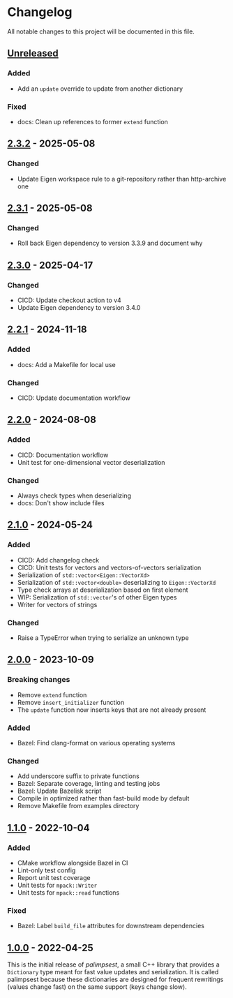 # Changelog

All notable changes to this project will be documented in this file.

## [Unreleased]

### Added

- Add an `update` override to update from another dictionary

### Fixed

- docs: Clean up references to former `extend` function

## [2.3.2] - 2025-05-08

### Changed

- Update Eigen workspace rule to a git-repository rather than http-archive one

## [2.3.1] - 2025-05-08

### Changed

- Roll back Eigen dependency to version 3.3.9 and document why

## [2.3.0] - 2025-04-17

### Changed

- CICD: Update checkout action to v4
- Update Eigen dependency to version 3.4.0

## [2.2.1] - 2024-11-18

### Added

- docs: Add a Makefile for local use

### Changed

- CICD: Update documentation workflow

## [2.2.0] - 2024-08-08

### Added

- CICD: Documentation workflow
- Unit test for one-dimensional vector deserialization

### Changed

- Always check types when deserializing
- docs: Don't show include files

## [2.1.0] - 2024-05-24

### Added

- CICD: Add changelog check
- CICD: Unit tests for vectors and vectors-of-vectors serialization
- Serialization of ``std::vector<Eigen::VectorXd>``
- Serialization of ``std::vector<double>`` deserializing to ``Eigen::VectorXd``
- Type check arrays at deserialization based on first element
- WIP: Serialization of ``std::vector``'s of other Eigen types
- Writer for vectors of strings

### Changed

- Raise a TypeError when trying to serialize an unknown type

## [2.0.0] - 2023-10-09

### Breaking changes

- Remove `extend` function
- Remove `insert_initializer` function
- The `update` function now inserts keys that are not already present

### Added

- Bazel: Find clang-format on various operating systems

### Changed

- Add underscore suffix to private functions
- Bazel: Separate coverage, linting and testing jobs
- Bazel: Update Bazelisk script
- Compile in optimized rather than fast-build mode by default
- Remove Makefile from examples directory

## [1.1.0] - 2022-10-04

### Added

- CMake workflow alongside Bazel in CI
- Lint-only test config
- Report unit test coverage
- Unit tests for ``mpack::Writer``
- Unit tests for ``mpack::read`` functions

### Fixed

- Bazel: Label ``build_file`` attributes for downstream dependencies

## [1.0.0] - 2022-04-25

This is the initial release of _palimpsest_, a small C++ library that provides a ``Dictionary`` type meant for fast value updates and serialization. It is called palimpsest because these dictionaries are designed for frequent rewritings (values change fast) on the same support (keys change slow).

[unreleased]: https://github.com/qpsolvers/qpsolvers/compare/v2.3.2...HEAD
[2.3.2]: https://github.com/qpsolvers/qpsolvers/compare/v2.3.1...v2.3.2
[2.3.1]: https://github.com/qpsolvers/qpsolvers/compare/v2.3.0...v2.3.1
[2.3.0]: https://github.com/qpsolvers/qpsolvers/compare/v2.2.1...v2.3.0
[2.2.1]: https://github.com/qpsolvers/qpsolvers/compare/v2.2.0...v2.2.1
[2.2.0]: https://github.com/qpsolvers/qpsolvers/compare/v2.1.0...v2.2.0
[2.1.0]: https://github.com/qpsolvers/qpsolvers/compare/v2.0.0...v2.1.0
[2.0.0]: https://github.com/qpsolvers/qpsolvers/compare/v1.1.0...v2.0.0
[1.1.0]: https://github.com/qpsolvers/qpsolvers/compare/v1.0.0...v1.1.0
[1.0.0]: https://github.com/qpsolvers/qpsolvers/releases/tag/v1.0.0
